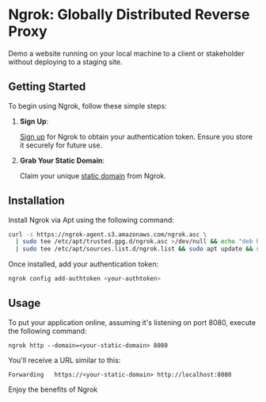 # Ngrok: Globally Distributed Reverse Proxy

Demo a website running on your local machine to a client or stakeholder without deploying to a staging site.

## Getting Started

To begin using Ngrok, follow these simple steps:

1. **Sign Up**:

   [Sign up](https://dashboard.ngrok.com/signup) for Ngrok to obtain your authentication token. Ensure you store it securely for future use.

2. **Grab Your Static Domain**:
   
    Claim your unique [static domain](https://dashboard.ngrok.com/cloud-edge/domains) from Ngrok.

## Installation

Install Ngrok via Apt using the following command:

```bash
curl -s https://ngrok-agent.s3.amazonaws.com/ngrok.asc \
  | sudo tee /etc/apt/trusted.gpg.d/ngrok.asc >/dev/null && echo "deb https://ngrok-agent.s3.amazonaws.com buster main" \
  | sudo tee /etc/apt/sources.list.d/ngrok.list && sudo apt update && sudo apt install ngrok
```
Once installed, add your authentication token: 

```bash
ngrok config add-authtoken <your-authtoken>
```

## Usage

To put your application online, assuming it's listening on port 8080, execute the following command:
```
ngrok http --domain=<your-static-domain> 8080
```
You'll receive a URL similar to this: 
```
Forwarding   https://<your-static-domain> http://localhost:8080
```
Enjoy the benefits of Ngrok

